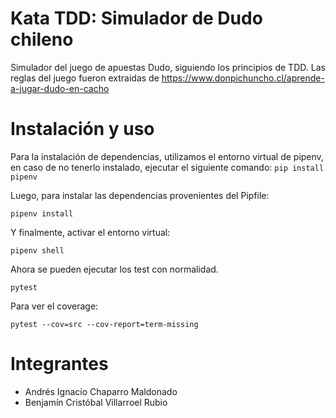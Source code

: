# Kata TDD: Simulador de Dudo chileno
Simulador del juego de apuestas Dudo, siguiendo los principios de TDD. Las reglas del juego fueron extraidas de https://www.donpichuncho.cl/aprende-a-jugar-dudo-en-cacho

# Instalación y uso
Para la instalación de dependencias, utilizamos el entorno virtual de pipenv, en caso de no tenerlo instalado, ejecutar el siguiente comando:
``
pip install pipenv
``

Luego, para instalar las dependencias provenientes del Pipfile:

```
pipenv install
```

Y finalmente, activar el entorno virtual:
```
pipenv shell
```

Ahora se pueden ejecutar los test con normalidad.

```
pytest
```

Para ver el coverage:
```
pytest --cov=src --cov-report=term-missing
```

# Integrantes
- Andrés Ignacio Chaparro Maldonado
- Benjamín Cristóbal Villarroel Rubio
